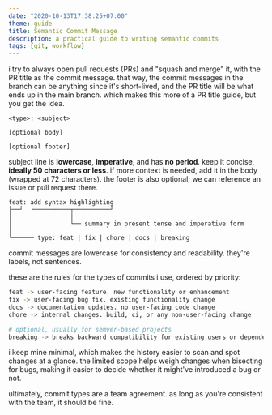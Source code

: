 ```yaml
---
date: "2020-10-13T17:38:25+07:00"
theme: guide
title: Semantic Commit Message
description: a practical guide to writing semantic commits
tags: [git, workflow]
---
```


i try to always open pull requests (PRs) and "squash and merge" it, with the PR title as the commit message. that way, the commit messages in the branch can be anything since it's short-lived, and the PR title will be what ends up in the main branch. which makes this more of a PR title guide, but you get the idea.

```
<type>: <subject>

[optional body]

[optional footer]
```

subject line is **lowercase**, **imperative**, and has **no period**. keep it concise, **ideally 50 characters or less**. if more context is needed, add it in the body (wrapped at 72 characters). the footer is also optional; we can reference an issue or pull request there.

```
feat: add syntax highlighting
├──┘  └──────────┬──────────┘
│                │
│                └── summary in present tense and imperative form
│
└────── type: feat | fix | chore | docs | breaking
```

commit messages are lowercase for consistency and readability. they're labels, not sentences.

these are the rules for the types of commits i use, ordered by priority:

```bash
feat -> user-facing feature. new functionality or enhancement
fix -> user-facing bug fix. existing functionality change
docs -> documentation updates. no user-facing code change
chore -> internal changes. build, ci, or any non-user-facing change

# optional, usually for semver-based projects
breaking -> breaks backward compatibility for existing users or dependents
```

i keep mine minimal, which makes the history easier to scan and spot changes at a glance. the limited scope helps weigh changes when bisecting for bugs, making it easier to decide whether it might've introduced a bug or not.

ultimately, commit types are a team agreement. as long as you're consistent with the team, it should be fine.
